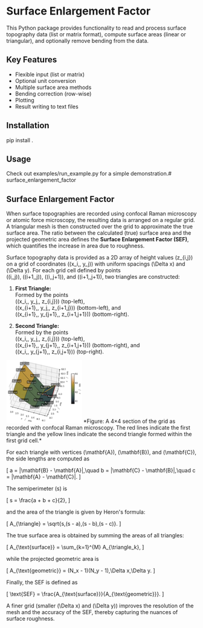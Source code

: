 # Surface Enlargement Factor

This Python package provides functionality to read and process surface topography data
(list or matrix format), compute surface areas (linear or triangular), and optionally
remove bending from the data.

## Key Features
- Flexible input (list or matrix)
- Optional unit conversion
- Multiple surface area methods
- Bending correction (row-wise)
- Plotting
- Result writing to text files

## Installation
pip install .

## Usage
Check out examples/run_example.py for a simple demonstration.# surface_enlargement_factor



## Surface Enlargement Factor

When surface topographies are recorded using confocal Raman microscopy or atomic force microscopy, the resulting data is arranged on a regular grid. A triangular mesh is then constructed over the grid to approximate the true surface area. The ratio between the calculated (true) surface area and the projected geometric area defines the **Surface Enlargement Factor (SEF)**, which quantifies the increase in area due to roughness.

Surface topography data is provided as a 2D array of height values \(z_{i,j}\) on a grid of coordinates \((x_i,\, y_j)\) with uniform spacings \(\Delta x\) and \(\Delta y\). For each grid cell defined by points  
\((i,\,j)\), \((i+1,\,j)\), \((i,\,j+1)\), and \((i+1,\,j+1)\), two triangles are constructed:

1. **First Triangle:**  
   Formed by the points  
   \((x_i,\, y_j,\, z_{i,j})\) (top-left),  
   \((x_{i+1},\, y_j,\, z_{i+1,j})\) (bottom-left), and  
   \((x_{i+1},\, y_{j+1},\, z_{i+1,j+1})\) (bottom-right).

2. **Second Triangle:**  
   Formed by the points  
   \((x_i,\, y_j,\, z_{i,j})\) (top-left),  
   \((x_{i+1},\, y_{j+1},\, z_{i+1,j+1})\) (bottom-right), and  
   \((x_i,\, y_{j+1},\, z_{i,j+1})\) (top-right).

<img src="/triangular_mesh_with_labels.png" alt="Exemplary mesh built from triangles" width="200"/>
*Figure: A 4×4 section of the grid as recorded with confocal Raman microscopy. The red lines indicate the first triangle and the yellow lines indicate the second triangle formed within the first grid cell.*

For each triangle with vertices \(\mathbf{A}\), \(\mathbf{B}\), and \(\mathbf{C}\), the side lengths are computed as

\[
a = \|\mathbf{B} - \mathbf{A}\|,\quad
b = \|\mathbf{C} - \mathbf{B}\|,\quad
c = \|\mathbf{A} - \mathbf{C}\|.
\]

The semiperimeter \(s\) is

\[
s = \frac{a + b + c}{2},
\]

and the area of the triangle is given by Heron's formula:

\[
A_{\triangle} = \sqrt{s\,(s - a)\,(s - b)\,(s - c)}.
\]

The true surface area is obtained by summing the areas of all triangles:

\[
A_{\text{surface}} = \sum_{k=1}^{M} A_{\triangle_k},
\]

while the projected geometric area is

\[
A_{\text{geometric}} = (N_x - 1)(N_y - 1)\,\Delta x\,\Delta y.
\]

Finally, the SEF is defined as

\[
\text{SEF} = \frac{A_{\text{surface}}}{A_{\text{geometric}}}.
\]

A finer grid (smaller \(\Delta x\) and \(\Delta y\)) improves the resolution of the mesh and the accuracy of the SEF, thereby capturing the nuances of surface roughness.
